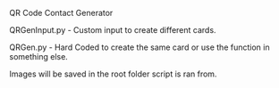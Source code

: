 QR Code Contact Generator

QRGenInput.py - Custom input to create different cards.

QRGen.py - Hard Coded to create the same card or use the function in something else. 

Images will be saved in the root folder script is ran from. 
